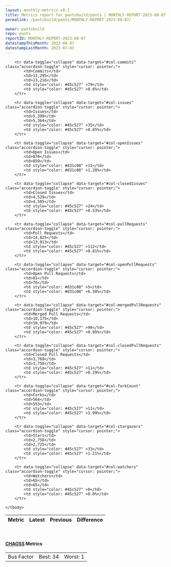 ```yaml
---
layout: monthly-metrics-v0.1
title: Metrics report for pantsbuild/pants | MONTHLY-REPORT-2023-08-07 | 2023-08-07
permalink: /pantsbuild/pants/MONTHLY-REPORT-2023-08-07/

owner: pantsbuild
repo: pants
reportID: MONTHLY-REPORT-2023-08-07
datestampThisMonth: 2023-08-07
datestampLastMonth: 2023-07-03
---
```



<table class="table table-condensed" style="border-collapse:collapse;">
    <thead>
    <tr>
        <th>Metric</th>
        <th>Latest</th>
        <th>Previous</th>
        <th colspan="2" style="text-align: center;">Difference</th>
    </tr>
    </thead>
    <tbody>

        <tr data-toggle="collapse" data-target="#col-commits" class="accordion-toggle" style="cursor: pointer;">
            <td>Commits</td>
            <td>13,295</td>
            <td>13,216</td>
            <td style="color: #45c527" >79</td>
            <td style="color: #45c527" >0.6%</td>
        </tr>
        
        <tr data-toggle="collapse" data-target="#col-issues" class="accordion-toggle" style="cursor: pointer;">
            <td>Issues</td>
            <td>5,399</td>
            <td>5,364</td>
            <td style="color: #45c527" >35</td>
            <td style="color: #45c527" >0.65%</td>
        </tr>
        
        <tr data-toggle="collapse" data-target="#col-openIssues" class="accordion-toggle" style="cursor: pointer;">
            <td>Open Issues</td>
            <td>870</td>
            <td>859</td>
            <td style="color: #d31c08" >11</td>
            <td style="color: #d31c08" >1.28%</td>
        </tr>
        
        <tr data-toggle="collapse" data-target="#col-closedIssues" class="accordion-toggle" style="cursor: pointer;">
            <td>Closed Issues</td>
            <td>4,529</td>
            <td>4,505</td>
            <td style="color: #45c527" >24</td>
            <td style="color: #45c527" >0.53%</td>
        </tr>
        
        <tr data-toggle="collapse" data-target="#col-pullRequests" class="accordion-toggle" style="cursor: pointer;">
            <td>Pull Requests</td>
            <td>14,025</td>
            <td>13,913</td>
            <td style="color: #45c527" >112</td>
            <td style="color: #45c527" >0.81%</td>
        </tr>
        
        <tr data-toggle="collapse" data-target="#col-openPullRequests" class="accordion-toggle" style="cursor: pointer;">
            <td>Open Pull Requests</td>
            <td>81</td>
            <td>76</td>
            <td style="color: #d31c08" >5</td>
            <td style="color: #d31c08" >6.58%</td>
        </tr>
        
        <tr data-toggle="collapse" data-target="#col-mergedPullRequests" class="accordion-toggle" style="cursor: pointer;">
            <td>Merged Pull Requests</td>
            <td>10,175</td>
            <td>10,079</td>
            <td style="color: #45c527" >96</td>
            <td style="color: #45c527" >0.95%</td>
        </tr>
        
        <tr data-toggle="collapse" data-target="#col-closedPullRequests" class="accordion-toggle" style="cursor: pointer;">
            <td>Closed Pull Requests</td>
            <td>3,769</td>
            <td>3,758</td>
            <td style="color: #45c527" >11</td>
            <td style="color: #45c527" >0.29%</td>
        </tr>
        
        <tr data-toggle="collapse" data-target="#col-forkCount" class="accordion-toggle" style="cursor: pointer;">
            <td>Forks</td>
            <td>564</td>
            <td>553</td>
            <td style="color: #45c527" >11</td>
            <td style="color: #45c527" >1.99%</td>
        </tr>
        
        <tr data-toggle="collapse" data-target="#col-stargazers" class="accordion-toggle" style="cursor: pointer;">
            <td>Stars</td>
            <td>2,758</td>
            <td>2,725</td>
            <td style="color: #45c527" >33</td>
            <td style="color: #45c527" >1.21%</td>
        </tr>
        
        <tr data-toggle="collapse" data-target="#col-watchers" class="accordion-toggle" style="cursor: pointer;">
            <td>Watchers</td>
            <td>65</td>
            <td>65</td>
            <td style="color: #45c527" >0</td>
            <td style="color: #45c527" >0.0%</td>
        </tr>
        
    </tbody>
</table>
<br>
<h4><a target="_blank" href="https://chaoss.community/">CHAOSS</a> Metrics</h4>

<table class="table table-condensed" style="border-collapse:collapse;">
    <tbody>
        <td>Bus Factor</td>
        <td>Best: 34</td>
        <td>Worst: 1</td>
    </tbody>
</table>
